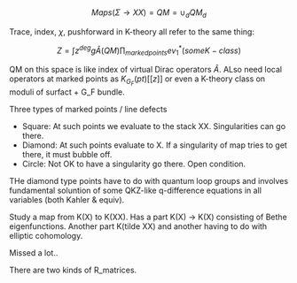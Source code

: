 #


$$Maps(\Sigma \to XX) = QM = \cup_d QM_d$$

Trace, index, $\chi$, pushforward in K-theory all refer to the same thing:

$$Z = \int z^{deg} g \hat A(QM) \prod_{marked points} ev_1^*(some K-class)$$

QM on this space is like index of virtual Dirac operators $\hat A$.  ALso need local operators at marked points as $K_{G_F}(pt)[[z]]$ or even a K-theory class on moduli of surfact + G_F bundle.  

Three types of marked points / line defects

- Square: At such points we evaluate to the stack XX. Singularities can go there.  
- Diamond: At such points evaluate to X.  If a singularity of map tries to get there, it must bubble off.
- Circle:  Not OK to have a singularity go there.  Open condition.

THe diamond type points have to do with quantum loop groups and involves fundamental soluntion of some QKZ-like q-difference equations in all variables (both Kahler & equiv).

Study a map from K(X) to K(XX).  Has a part K(X) -> K(X) consisting of
Bethe eigenfunctions.  Another part K(tilde XX) and another having to do with elliptic cohomology.


Missed a lot.. 


There are two kinds of R_matrices.  
